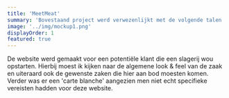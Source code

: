 ```yaml
---
title: 'MeetMeat'
summary: 'Bovestaand project werd verwezenlijkt met de volgende talen : Html, Css en Javascript - Lees meer om weer te weten over het project'
image: '../img/mockup1.png'
displayOrder: 1
featured: true
---
```


De website werd gemaakt voor een potentiële klant die een slagerij wou opstarten. Hierbij moest ik kijken naar de algemene look & feel van de
zaak en uiteraard ook de gewenste zaken die hier aan bod moesten komen. Verder was er een 'carte blanche' aangezien men niet echt specifieke
vereisten hadden voor deze website.
